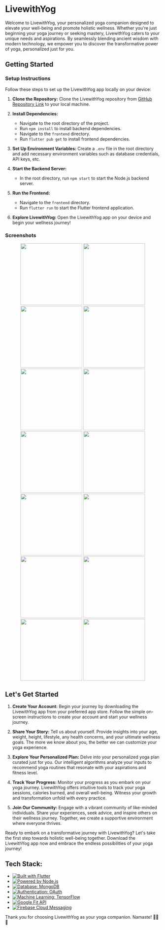 # LivewithYog

Welcome to LivewithYog, your personalized yoga companion designed to elevate your well-being and promote holistic wellness. Whether you're just beginning your yoga journey or seeking mastery, LivewithYog caters to your unique needs and aspirations. By seamlessly blending ancient wisdom with modern technology, we empower you to discover the transformative power of yoga, personalized just for you.

## Getting Started

### Setup Instructions

Follow these steps to set up the LivewithYog app locally on your device:

1. **Clone the Repository:** Clone the LivewithYog repository from [GitHub Repository Link](#) to your local machine.

2. **Install Dependencies:**
   - Navigate to the root directory of the project.
   - Run `npm install` to install backend dependencies.
   - Navigate to the `frontend` directory.
   - Run `flutter pub get` to install frontend dependencies.

3. **Set Up Environment Variables:** Create a `.env` file in the root directory and add necessary environment variables such as database credentials, API keys, etc.

4. **Start the Backend Server:** 
   - In the root directory, run `npm start` to start the Node.js backend server.

5. **Run the Frontend:**
   - Navigate to the `frontend` directory.
   - Run `flutter run` to start the Flutter frontend application.

6. **Explore LivewithYog:** Open the LivewithYog app on your device and begin your wellness journey!

### Screenshots
<div align=center>
<img src="Scrrenshots/1.jpg" width = "200" />
<img src="Scrrenshots/2.jpg" width = "200" />
<img src="Scrrenshots/3.jpg" width = "200" />
<img src="Scrrenshots/4.jpg" width = "200" />
<img src="Scrrenshots/5.jpg" width = "200" />
<img src="Scrrenshots/6.jpg" width = "200" />
<img src="Scrrenshots/7.jpg" width = "200" />
<img src="Scrrenshots/8.jpg" width = "200" />
<img src="Scrrenshots/9.jpg" width = "200" />
<img src="Scrrenshots/10.jpg" width = "200" />
<img src="Scrrenshots/11.jpg" width = "200" />
<img src="Scrrenshots/12.jpg" width = "200" />
<img src="Scrrenshots/13.jpg" width = "200" />
<img src="Scrrenshots/14.jpg" width = "200" />

</div>

## Let's Get Started

1. **Create Your Account:** Begin your journey by downloading the LivewithYog app from your preferred app store. Follow the simple on-screen instructions to create your account and start your wellness journey.

2. **Share Your Story:** Tell us about yourself. Provide insights into your age, weight, height, lifestyle, any health concerns, and your ultimate wellness goals. The more we know about you, the better we can customize your yoga experience.

3. **Explore Your Personalized Plan:** Delve into your personalized yoga plan curated just for you. Our intelligent algorithms analyze your inputs to recommend yoga routines that resonate with your aspirations and fitness level.

4. **Track Your Progress:** Monitor your progress as you embark on your yoga journey. LivewithYog offers intuitive tools to track your yoga sessions, calories burned, and overall well-being. Witness your growth and transformation unfold with every practice.

5. **Join Our Community:** Engage with a vibrant community of like-minded individuals. Share your experiences, seek advice, and inspire others on their wellness journey. Together, we create a supportive environment where everyone thrives.

Ready to embark on a transformative journey with LivewithYog? Let's take the first step towards holistic well-being together. Download the LivewithYog app now and embrace the endless possibilities of your yoga journey!

## Tech Stack:

* [![Built with Flutter](https://img.shields.io/badge/Built_with-Flutter-blue?logo=flutter)](https://flutter.dev/)
* [![Powered by Node.js](https://img.shields.io/badge/Powered_by-Node.js-green?logo=node.js)](https://nodejs.org/)
* [![Database: MongoDB](https://img.shields.io/badge/Database-MongoDB-green?logo=mongodb)](https://www.mongodb.com/)
* [![Authentication: OAuth](https://img.shields.io/badge/Authentication-OAuth-yellow?logo=oauth)](https://oauth.net/)
* [![Machine Learning: TensorFlow](https://img.shields.io/badge/Machine_Learning-TensorFlow-orange?logo=tensorflow)](https://www.tensorflow.org/)
* [![Google Fit API](https://img.shields.io/badge/API-Google_Fit-red?logo=google)](https://developers.google.com/fit)
* [![Firebase Cloud Messaging](https://img.shields.io/badge/Service-Firebase_Cloud_Messaging-yellow?logo=firebase)](https://firebase.google.com/docs/cloud-messaging)

Thank you for choosing LivewithYog as your yoga companion. Namaste! 🧘‍♂️🌿

